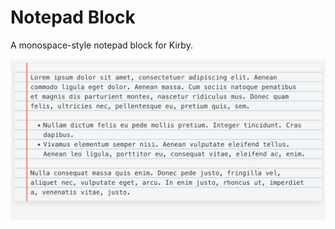 # Notepad Block

A monospace-style notepad block for Kirby.

![Preview image for notepad block](assets/github/preview.png)
